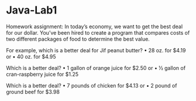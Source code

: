 # Java-Lab1
Homework assignment:
In today’s economy, we want to get the best deal for our dollar. You’ve been hired to create a program that compares costs of two different packages of food to determine the best value.

For example, which is a better deal for Jif peanut butter?
• 28 oz. for $4.19 or
• 40 oz. for $4.95

Which is a better deal?
• 1 gallon of orange juice for $2.50 or
• 1⁄2 gallon of cran-raspberry juice for $1.25

Which is a better deal?
• 7 pounds of chicken for $4.13 or
• 2 pound of ground beef for $3.98



